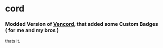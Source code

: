 # cord

### Modded Version of [Vencord](https://github.com/Vendicated/Vencord), that added some Custom Badges ( for me and my bros )

thats it.
